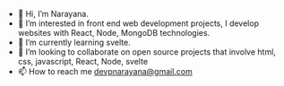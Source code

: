 - 👋 Hi, I’m Narayana. 
- 👀 I’m interested in front end web development projects, I develop websites with React, Node, MongoDB technologies.
- 🌱 I’m currently learning svelte.
- 💞️ I’m looking to collaborate on open source projects that involve html, css, javascript, React, Node, svelte 
- 📫 How to reach me devpnarayana@gmail.com

<!---
devpnryn/devpnryn is a ✨ special ✨ repository because its `README.md` (this file) appears on your GitHub profile.
You can click the Preview link to take a look at your changes.
--->
